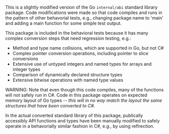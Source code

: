 ﻿This is a slightly modified version of the Go `internal/abi` standard library package. Code modifications were made so that code compiles and runs in the pattern of other behavorial tests, e.g., changing package name to 'main' and adding a main function for some simple test output.

This package is included in the behavioral tests because it has many complex conversion steps that need regression testing, e.g.:
* Method and type name collisions, which are supported in Go, but not C#
* Complex pointer conversion operations, including pointer to slice conversions
* Extensive use of untyped integers and named types for arrays and integer types
* Comparison of dynamically declared structure types
* Extensive bitwise operations with named type values

WARNING: Note that even though this code compiles, many of the functions will not safely run in C#. Code in this package operates on expected memory layout of Go types -- _this will in no way match the layout the same structures that have been converted to C#_.

In the actual converted standard library of this package, publically accessibly API functions and types have been manually modified to safely operate in a behavorially similar fashion in C#, e.g., by using reflrection.
